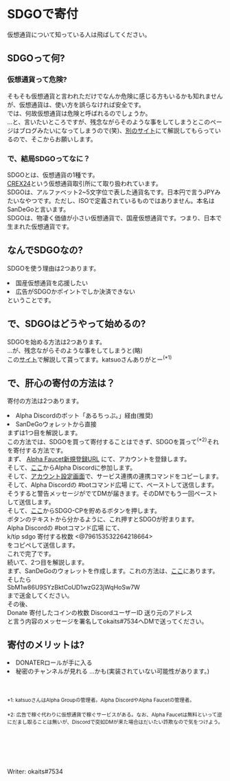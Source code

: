 <!-- このページはnavに追加しません。 -->
<h1>SDGOで寄付</h1>
<p>仮想通貨について知っている人は飛ばしてください。</p>
<h2>SDGOって何?</h2>
<h3>仮想通貨って危険?</h3>
<p>
そもそも仮想通貨と言われただけでなんか危険に感じる方もいるかも知れませんが、仮想通貨は、使い方を誤らなければ安全です。<br>
では、何故仮想通貨は危険と呼ばれるのでしょうか。<br>
...と、言いたいところですが、残念ながらそのような事をしてしまうとこのページはブログみたいになってしまうので(笑)、<a href="https://crosst-tax.jp/column/2018/01/post-3.html">別のサイト</a>にて解説してもらっているので、そこからお願いします。<br>
</p>
<h3>で、結局SDGOってなに？</h3>
<p>
SDGOとは、仮想通貨の1種です。<br>
<a href="https://crex24.com">CREX24</a>という仮想通貨取引所にて取り扱われています。<br>
SDGOは、アルファベット2~5文字位で表した通貨名です。日本円で言うJPYみたいなやつです。ただし、ISOで定義されているものではありません。本名はSanDeGoと言います。<br>
SDGOは、物凄く価値が小さい仮想通貨で、国産仮想通貨です。つまり、日本で生まれた仮想通貨です。<br>
</p>
<h2>なんでSDGOなの?</h2>
<p>
SDGOを使う理由は2つあります。<br>
<ui>
<li>国産仮想通貨を応援したい</li>
<li>広告がSDGOかポイントでしか決済できない</li>
<ui>
ということです。<br>
</p>
<h2>で、SDGOはどうやって始めるの?</h2>
<p>
SDGOを始める方法は2つあります。<br>
...が、残念ながらそのような事をしてしまうと(略)<br>
この<a href="https://blog.information-portal.net/getsandegostarted">サイト</a>で解説して貰ってます。katsuoさんありがとー<sup>(*1)</sup><br>
</p>
<h2>で、肝心の寄付の方法は？</h3>
<p>
寄付の方法は2つあります。<br>
<ui>
<li>Alpha Discordのボット「あるちっぷ。」経由(推奨)</li>
<li>SanDeGoウォレットから直接</li>
</ui>
まずは1つ目を解説します。<br>
この方法では、SDGOを買って寄付することはできず、SDGOを貰って<sup>(*2)</sup>それを寄付する方法です。<br>
まず、
<a href="https://alpha.information-portal.net/index.php?a=1951">Alpha Faucet新規登録URL</a>
にて、アカウントを登録します。<br>
そして、<a href="https://discord.gg/Zc6sxNnCcy">ここ</a>からAlpha Discordに参加します。<br>
そして、<a href="https://alpha.information-portal.net/account.php">アカウント設定画面</a>で、サービス連携の連携コマンドをコピーします。<br>
そして、Alpha Discordの #botコマンド広場 にて、ペーストして送信します。<br>
そうすると警告メッセージがでてDMが届きます。そのDMでもう一回ペーストして送信します。<br>
そして、<a href="https://alpha.information-portal.net/coin.php?coin=sandego">ここ</a>からSDGO-CPを貯めるボタンを押します。<br>
ボタンのテキストから分かるように、これ押すとSDGOが貯まります。<br>
Alpha Discordの #botコマンド広場 にて、<br>
k/tip sdgo 寄付する枚数 <@796153532264218664><br>
をコピペして送信します。<br>
これで完了です。<br>
続いて、2つ目を解説します。<br>
まず、SanDeGoのウォレットを作成します。これの方法は、<a href="https://blog.information-portal.net/dewallet">ここ</a>にあります。
そしたら<br>
SbM1w86U9SYzBktCoUD1wzG23jWqHoSw7W<br>
まで送金してください。<br>
その後、<br>
Donate 寄付したコインの枚数 DiscordユーザーID 送り元のアドレス<br>
と言う内容のメッセージを署名してokaits#7534へDMで送ってください。
</p>
<h2>寄付のメリットは?</h2>
<ui>
<li>DONATERロールが手に入る</li>
<li>秘密のチャンネルが見れる ...かも(実装されていない可能性があります。)</li>
</ui>
<br><br>
<p>
<sub>*1: katsuoさんはAlpha Groupの管理者。Alpha DiscordやAlpha Faucetの管理者。</sub><br><br>
<sup>*2: 広告で稼ぐ代わりに仮想通貨で稼ぐサービスがある。なお、Alpha Faucetは無料といって逆にだまし取ることは無いが、Discordで突如DMが来た場合はだいたい詐欺なので気をつけよう。<sup><br>
</p>
<br><br><br><br><br>
Writer: okaits#7534
